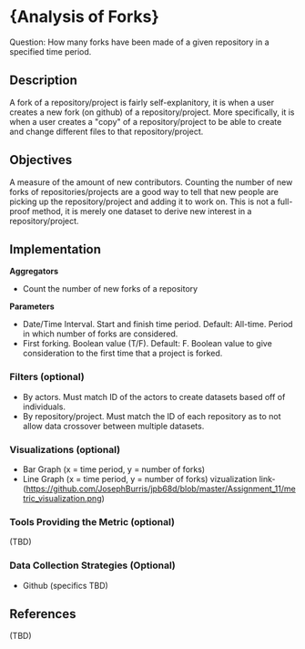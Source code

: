 # {Analysis of Forks}

Question: How many forks have been made of a given repository in a specified time period.

## Description
A fork of a repository/project is fairly self-explanitory, it is when a user creates a new fork (on github) of a repository/project. More specifically, it is when a user creates a "copy" of a repository/project to be able to create and change different files to that repository/project.

## Objectives
A measure of the amount of new contributors. Counting the number of new forks of repositories/projects are a good way to tell that new people are picking up the repository/project and adding it to work on. This is not a full-proof method, it is merely one dataset to derive new interest in a repository/project.

## Implementation
**Aggregators**
* Count the number of new forks of a repository

**Parameters**
* Date/Time Interval. Start and finish time period. Default: All-time. Period in which number of forks are considered.
* First forking. Boolean value (T/F). Default: F. Boolean value to give consideration to the first time that a project is forked.

### Filters (optional)
* By actors. Must match ID of the actors to create datasets based off of individuals.
* By repository/project. Must match the ID of each repository as to not allow data crossover between multiple datasets.

### Visualizations (optional)
* Bar Graph (x = time period, y = number of forks)
* Line Graph (x = time period, y = number of forks)
vizualization link- (https://github.com/JosephBurris/jpb68d/blob/master/Assignment_11/metric_visualization.png)

### Tools Providing the Metric (optional)
(TBD)

### Data Collection Strategies (Optional)
* Github (specifics TBD)

## References
(TBD)
